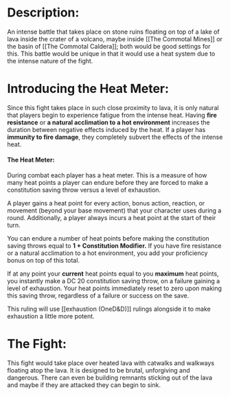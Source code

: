 # Description:
An intense battle that takes place on stone ruins floating on top of a lake of lava inside the crater of a volcano, maybe inside [[The Commotal Mines]] or the basin of [[The Commotal Caldera]]; both would be good settings for this. This battle would be unique in that it would use a heat system due to the intense nature of the fight.
# Introducing the Heat Meter:
Since this fight takes place in such close proximity to lava, it is only natural that players begin to experience fatigue from the intense heat. Having **fire resistance** or **a natural acclimation to a hot environment** increases the duration between negative effects induced by the heat. If a player has **immunity to fire damage**, they completely subvert the effects of the intense heat.
#### The Heat Meter:
During combat each player has a heat meter. This is a measure of how many heat points a player can endure before they are forced to make a constitution saving throw versus a level of exhaustion. 

A player gains a heat point for every action, bonus action, reaction, or movement (beyond your base movement) that your character uses during a round. Additionally, a player always incurs a heat point at the start of their turn.

You can endure a number of heat points before making the constitution saving throws equal to **1 + Constitution Modifier.** If you have fire resistance or a natural acclimation to a hot environment, you add your proficiency bonus on top of this total. 

If at any point your **current** heat points equal to you **maximum** heat points, you instantly make a DC 20 constitution saving throw, on a failure gaining a level of exhaustion. Your heat points immediately reset to zero upon making this saving throw, regardless of a failure or success on the save. 

This ruling will use [[exhaustion (OneD&D)]] rulings alongside it to make exhaustion a little more potent. 

# The Fight:
This fight would take place over heated lava with catwalks and walkways floating atop the lava. It is designed to be brutal, unforgiving and dangerous. There can even be building remnants sticking out of the lava and maybe if they are attacked they can begin to sink. 